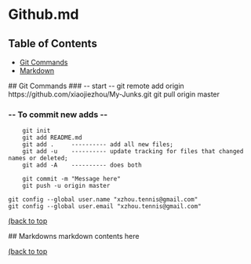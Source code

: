 # Github.md


## Table of Contents
* [Git Commands](#git)
* [Markdown](#markdown)
 
  



<div id='git'/>
## Git Commands
### -- start --
     git remote add origin https://github.com/xiaojiezhou/My-Junks.git
     git pull origin master
     
### -- To commit new adds --
        git init
        git add README.md
        git add .     ---------- add all new files; 
        git add -u    ---------- update tracking for files that changed names or deleted; 
        git add -A    ---------- does both

        git commit -m "Message here"
        git push -u origin master
        
    git config --global user.name "xzhou.tennis@gmail.com"
    git config --global user.email "xzhou.tennis@gmail.com"


[(back to top](#table-of-contents)


<div id='markdown'/>
## Markdowns
markdown contents here

[(back to top](#table-of-contents)
